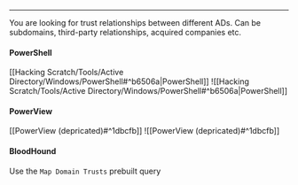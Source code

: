 -- -
You are looking for trust relationships between different ADs. Can be subdomains, third-party relationships, acquired companies etc. 
#### PowerShell
[[Hacking Scratch/Tools/Active Directory/Windows/PowerShell#^b6506a|PowerShell]]
![[Hacking Scratch/Tools/Active Directory/Windows/PowerShell#^b6506a|PowerShell]]
#### PowerView
[[PowerView (depricated)#^1dbcfb]]
![[PowerView (depricated)#^1dbcfb]]
#### BloodHound
Use the `Map Domain Trusts` prebuilt query